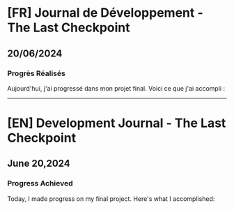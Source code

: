 # [FR] Journal de Développement - The Last Checkpoint

## 20/06/2024

### Progrès Réalisés

Aujourd'hui, j'ai progressé dans mon projet final. Voici ce que j'ai accompli :

---

# [EN] Development Journal - The Last Checkpoint

## June 20,2024

### Progress Achieved

Today, I made progress on my final project. Here's what I accomplished:

